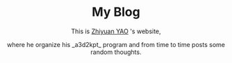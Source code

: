<h1 align="center"> My Blog </h1>
<p align="center"> This is <a href="https://zyao.org"> Zhiyuan YAO</a> 's website,</p>
<p align="center"> where he organize his _a3d2kpt_ program and from time to time posts some random thoughts. </p> 